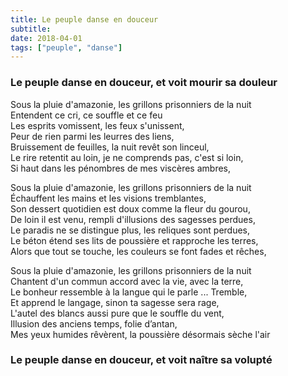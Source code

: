 ```yaml
---
title: Le peuple danse en douceur
subtitle: 
date: 2018-04-01
tags: ["peuple", "danse"]
---
```


### Le peuple danse en douceur, et voit mourir sa douleur  


Sous la pluie d'amazonie, les grillons prisonniers de la nuit  
Entendent ce cri, ce souffle et ce feu  
Les esprits vomissent, les feux s'unissent,  
Peur de rien parmi les leurres des liens,  
Bruissement de feuilles, la nuit revêt son linceul,  
Le rire retentit au loin, je ne comprends pas, c'est si loin,  
Si haut dans les pénombres de mes viscères ambres,


Sous la pluie d'amazonie, les grillons prisonniers de la nuit  
Échauffent les mains et les visions tremblantes,  
Son dessert quotidien est doux comme la fleur du gourou,  
De loin il est venu, rempli d'illusions des sagesses perdues,  
Le paradis ne se distingue plus, les reliques sont perdues,  
Le béton étend ses lits de poussière et rapproche les terres,  
Alors que tout se touche, les couleurs se font fades et rêches,  


Sous la pluie d'amazonie, les grillons prisonniers de la nuit  
Chantent d'un commun accord avec la vie, avec la terre,  
Le bonheur ressemble à la langue qui le parle ... Tremble,  
Et apprend le langage, sinon ta sagesse sera rage,  
L'autel des blancs aussi pure que le souffle du vent,  
Illusion des anciens temps, folie d’antan,  
Mes yeux humides rêvèrent, la poussière désormais sèche l'air


### Le peuple danse en douceur, et voit naître sa volupté
